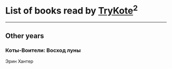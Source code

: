 # List of books read by [TryKote](http://vk.com/id145737651)<sup>2</sup>
---

## Other years

### Коты-Воители: Восход луны
Эрин Хантер





